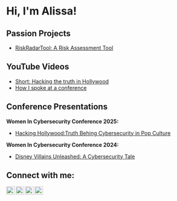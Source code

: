 <h1>Hi, I'm Alissa!</h1>

<h2>Passion Projects </h2>

- [RiskRadarTool: A Risk Assessment Tool](https://github.com/cyb3ralissa/RiskRadarTool)

<h2>YouTube Videos </h2>

- [Short: Hacking the truth in Hollywood](https://www.youtube.com/shorts/knj1PSMWrYU)
- [How I spoke at a conference]([https://www.youtube.com/shorts/knj1PSMWrYU](https://www.youtube.com/watch?v=_8kpnLZDolQ&t=57s))

<h2> Conference Presentations </h2>

<b>Women In Cybersecurity Conference 2025:</b>
- [Hacking Hollywood:Truth Behing Cybersecurity in Pop Culture](https://www.canva.com/design/DAGg4vIShWY/j_0p0xICZAKz4M9-lIpsOA/view?utm_content=DAGg4vIShWY&utm_campaign=designshare&utm_medium=link2&utm_source=uniquelinks&utlId=hbe43bd0bb9)

<b>Women In Cybersecurity Conference 2024:</b>
- [Disney Villains Unleashed: A Cybersecurity Tale](https://www.canva.com/design/DAF-FRmvRW8/mJXJIaK_DU6NsrOYtP2vNQ/view?utm_content=DAF-FRmvRW8&utm_campaign=designshare&utm_medium=link2&utm_source=uniquelinks&utlId=h0791c95cbe)


<h2> Connect with me:</h2>

[<img align="left" alt="cyb3ralissa | YouTube" width="22px" src="https://cdn.jsdelivr.net/npm/simple-icons@v3/icons/youtube.svg" />][youtube]
[<img align="left" alt="cyb3ralissa | Twitter" width="22px" src="https://cdn.jsdelivr.net/npm/simple-icons@v3/icons/tiktok.svg" />][tiktok]
[<img align="left" alt="Alissa Butcher | LinkedIn" width="22px" src="https://cdn.jsdelivr.net/npm/simple-icons@v3/icons/linkedin.svg" />][linkedin]
[<img align="left" alt="cyb3ralissa | Instagram" width="22px" src="https://cdn.jsdelivr.net/npm/simple-icons@v3/icons/instagram.svg" />][instagram]

[tiktok]: https://www.tiktok.com/@cyb3ralissa
[youtube]: https://www.youtube.com/@cyb3ralissa
[instagram]: https://www.instagram.com/cyb3ralissa/
[linkedin]: https://www.linkedin.com/in/alissabutcher/
